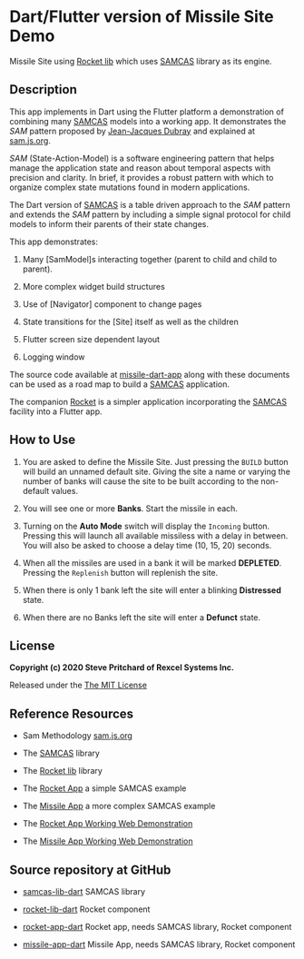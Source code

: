 # Dart/Flutter version of Missile Site Demo

Missile Site using [Rocket lib](/docs/rocket-lib/api/index.html) which uses [SAMCAS](/docs/samcas/api/index.html) library as its engine.

## Description

This app implements in Dart using the Flutter platform a demonstration of combining many [SAMCAS](/docs/samcas/api/index.html) models
into a working app. It demonstrates the *SAM* pattern proposed by
[Jean-Jacques Dubray](https://www.infoq.com/profile/Jean~Jacques-Dubray) and explained at
[sam.js.org](https://sam.js.org/).

*SAM* (State-Action-Model) is a software engineering pattern that helps manage the application state and reason about temporal aspects with precision and clarity.
In brief, it provides a robust pattern with which to organize complex state mutations found in modern applications.

The Dart version of [SAMCAS](/docs/samcas/api/index.html) is a table driven approach to the *SAM* pattern and extends the *SAM* pattern
by including a simple signal protocol for child models to inform their parents of their state changes.

This app demonstrates:

1. Many [SamModel]s interacting together (parent to child and child to parent).

2. More complex widget build structures

3. Use of [Navigator] component to change pages

3. State transitions for the [Site] itself as well as the children

4. Flutter screen size dependent layout

5. Logging window


The source code available at [missile-dart-app](https://github/srp7474/missile-dart-app) along with these documents
can be used as a road map to build a [SAMCAS](/docs/samcas/api/index.html) application.

The companion [Rocket](../../rocket/api/index.html) is a simpler application incorporating
the [SAMCAS](/docs/samcas/api/index.html) facility into a Flutter app.


## How to Use

1. You are asked to define the Missile Site. Just pressing  the `BUILD` button will build an unnamed default site.
Giving the site a name or varying the number of banks will cause the site to be built according to the non-default
values.

2. You will see one or more **Banks**. Start the missile in each.

3. Turning on the **Auto Mode** switch will display the `Incoming` button. Pressing this will launch all available missiless with a delay in between.
You will also be asked to choose a delay time (10, 15, 20) seconds.

4. When all the missiles are used in a bank it will be marked **DEPLETED**. Pressing the `Replenish` button will replenish the site.

5. When there is only 1 bank left the site will enter a blinking **Distressed** state.

6. When there are no Banks left the site will enter a **Defunct** state.

## License

**Copyright (c) 2020 Steve Pritchard of Rexcel Systems Inc.**

Released under the [The MIT License](https://opensource.org/licenses/MIT)

## Reference Resources ##

* Sam Methodology [sam.js.org](https://sam.js.org/)

* The [SAMCAS](https://gael-home.appspot.com/docs/samcas/api/index.html) library

* The [Rocket lib](https://gael-home.appspot.com/docs/rocket-lib/api/index.html) library

* The [Rocket App](https://gael-home.appspot.com/docs/rocket/api/index.html) a simple SAMCAS example

* The [Missile App](https://gael-home.appspot.com/docs/missile/api/index.html) a more complex SAMCAS example

* The [Rocket App Working Web Demonstration](https://gael-home.appspot.com/web/rocket/web/index.html)

* The [Missile App Working Web Demonstration](https://gael-home.appspot.com/web/missile/web/index.html)

## Source repository at GitHub ##

* [samcas-lib-dart](https://github.com/srp7474/samcas-lib-dart) SAMCAS library

* [rocket-lib-dart](https://github.com/srp7474/rocket-lib-dart) Rocket component

* [rocket-app-dart](https://github.com/srp7474/rocket-app-dart) Rocket app, needs SAMCAS library, Rocket component

* [missile-app-dart](https://github.com/srp7474/missile-app-dart) Missile App, needs SAMCAS library, Rocket component
